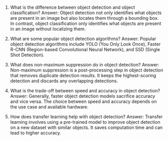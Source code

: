 1) What is the difference between object detection and object classification?
Answer: Object detection not only identifies what objects are present in an image but also locates them through a bounding box. In contrast, object classification only identifies what objects are present in an image without localizing them.

2) What are some popular object detection algorithms?
Answer: Popular object detection algorithms include YOLO (You Only Look Once), Faster R-CNN (Region-based Convolutional Neural Network), and SSD (Single Shot Detection).

3) What does non-maximum suppression do in object detection?
Answer: Non-maximum suppression is a post-processing step in object detection that removes duplicate detection results. It keeps the highest-scoring detection and discards any overlapping detections.

4) What is the trade-off between speed and accuracy in object detection?
Answer: Generally, faster object detection models sacrifice accuracy and vice versa. The choice between speed and accuracy depends on the use case and available hardware.

5) How does transfer learning help with object detection?
Answer: Transfer learning involves using a pre-trained model to improve object detection on a new dataset with similar objects. It saves computation time and can lead to higher accuracy.